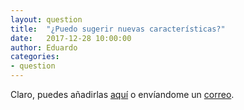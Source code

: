 ```yaml
---
layout: question
title:  "¿Puedo sugerir nuevas características?"
date:   2017-12-28 10:00:00
author: Eduardo
categories:
- question
---
```

Claro, puedes añadirlas [aquí](https://github.com/soker90/betcon/issues) o envíandome un [correo](mailto:eduparra90@gmail.com).
